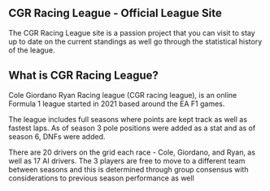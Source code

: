 ## CGR Racing League - Official League Site


The CGR Racing League site is a passion project that you can visit to stay up to date on the current standings as well go through the statistical history of the league. 


## What is CGR Racing League?

Cole Giordano Ryan Racing league (CGR racing league), is an online Formula 1 league started in 2021 based around the EA F1 games.

The league includes full seasons where points are kept track as well as fastest laps. As of season 3 pole positions were added as a stat and as of season 6, DNFs were added.

There are 20 drivers on the grid each race - Cole, Giordano, and Ryan, as well as 17 AI drivers. The 3 players are free to move to a different team between seasons and this is determined through group consensus with considerations to previous season performance as well 
